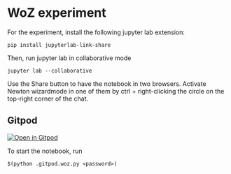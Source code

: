 # WoZ experiment

For the experiment, install the following jupyter lab extension:

```
pip install jupyterlab-link-share
```

Then, run jupyter lab in collaborative mode

```
jupyter lab --collaborative
```

Use the Share button to have the notebook in two browsers. Activate Newton wizardmode in one of them by ctrl + right-clicking the circle on the top-right corner of the chat.


## Gitpod

[![Open in Gitpod](https://gitpod.io/button/open-in-gitpod.svg)](https://gitpod.io/#https://github.com/EPICLab/DSChatbot)

To start the notebook, run
```
$(python .gitpod.woz.py <password>)
```
